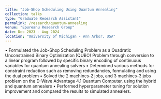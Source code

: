 ```yaml
---
title: "Job-Shop Scheduling Using Quantum Annealing"
collection: talks
type: "Graduate Research Assistant"
permalink: /research/quantum-annealing
venue: "Epureanu Research Group"
date: Dec 2023 - Aug 2024
location: "University of Michigan - Ann Arbor, USA"
---
```


• Formulated the Job-Shop Scheduling Problem as a Quadratic Unconstrained Binary Optimization (QUBO) Problem through conversion to a linear program followed by specific binary encoding of continuous variables for quantum annealing solvers
• Determined various methods for constraint reduction such as removing redundancies, formulating and using the dual problem
• Solved the 2 machines-2 jobs, and 3 machines-3 jobs problem on the D-Wave Advantage 4.1 Quantum Computer, using the hybrid and quantum annealers
• Performed hyperparameter tuning for solution improvement and compared the results to simulated annealers.
